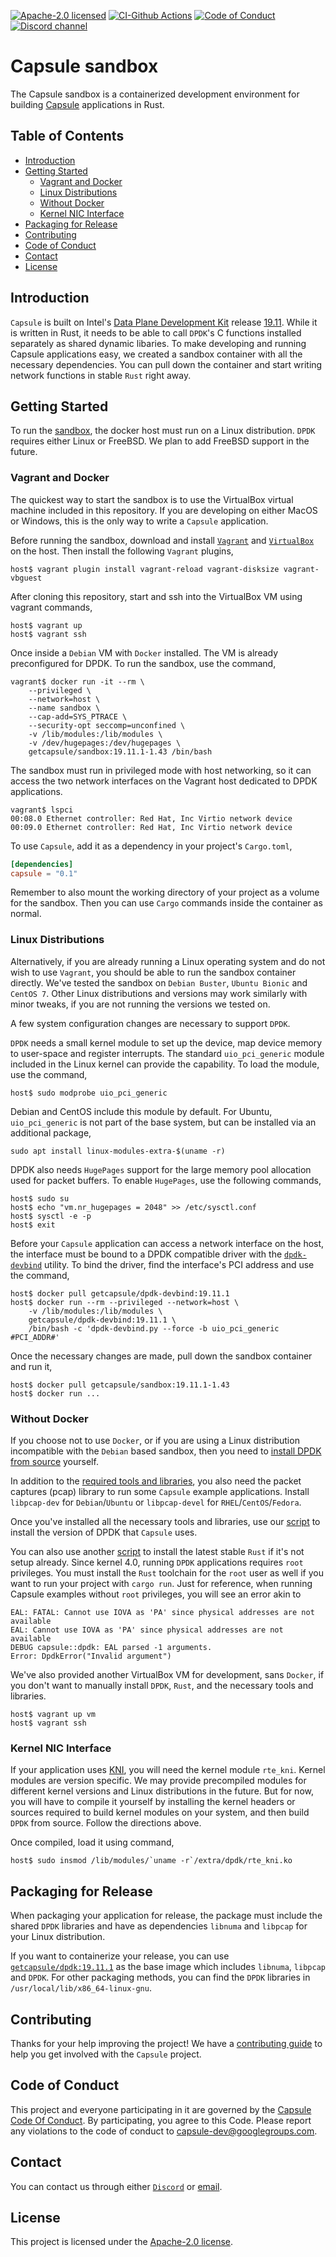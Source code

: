 [![Apache-2.0 licensed][apache-badge]][apache-url]
[![CI-Github Actions][gh-actions-badge]][gh-actions-url]
[![Code of Conduct][code-of-conduct-badge]][code-of-conduct-url]
[![Discord channel][discord-badge]][discord-url]

[apache-badge]: https://img.shields.io/github/license/capsule-rs/sandbox
[apache-url]: LICENSE
[gh-actions-badge]: https://github.com/capsule-rs/sandbox/workflows/build/badge.svg
[gh-actions-url]: https://github.com/capsule-rs/sandbox/actions
[code-of-conduct-badge]: https://img.shields.io/badge/%E2%9D%A4-code%20of%20conduct-ff69b4
[code-of-conduct-url]: CODE_OF_CONDUCT.md
[discord-badge]: https://img.shields.io/discord/690406128567320597.svg?logo=discord
[discord-url]: https://discord.gg/qZ9G99y

# Capsule sandbox

The Capsule sandbox is a containerized development environment for building [Capsule](https://github.com/capsule-rs/capsule) applications in Rust.

## Table of Contents

* [Introduction](#introduction)
* [Getting Started](#getting-started)
  * [Vagrant and Docker](#vagrant-and-docker)
  * [Linux Distributions](#linux-distributions)
  * [Without Docker](#without-docker)
  * [Kernel NIC Interface](#kernel-nic-interface)
* [Packaging for Release](#packaging-for-release)
* [Contributing](#contributing)
* [Code of Conduct](#code-of-conduct)
* [Contact](#contact)
* [License](#license)

## Introduction

`Capsule` is built on Intel's [Data Plane Development Kit](https://www.dpdk.org/) release [19.11](https://doc.dpdk.org/guides-19.11/rel_notes/release_19_11.html). While it is written in Rust, it needs to be able to call `DPDK`'s C functions installed separately as shared dynamic libaries. To make developing and running Capsule applications easy, we created a sandbox container with all the necessary dependencies. You can pull down the container and start writing network functions in stable `Rust` right away.

## Getting Started

To run the [sandbox](https://hub.docker.com/repository/docker/getcapsule/sandbox), the docker host must run on a Linux distribution. `DPDK` requires either Linux or FreeBSD. We plan to add FreeBSD support in the future.

### Vagrant and Docker

The quickest way to start the sandbox is to use the VirtualBox virtual machine included in this repository. If you are developing on either MacOS or Windows, this is the only way to write a `Capsule` application.

Before running the sandbox, download and install [`Vagrant`](https://www.vagrantup.com/) and [`VirtualBox`](https://www.virtualbox.org/) on the host. Then install the following `Vagrant` plugins,

```
host$ vagrant plugin install vagrant-reload vagrant-disksize vagrant-vbguest
```

After cloning this repository, start and ssh into the VirtualBox VM using vagrant commands,

```
host$ vagrant up
host$ vagrant ssh
```

Once inside a `Debian` VM with `Docker` installed. The VM is already preconfigured for DPDK. To run the sandbox, use the command,

```
vagrant$ docker run -it --rm \
    --privileged \
    --network=host \
    --name sandbox \
    --cap-add=SYS_PTRACE \
    --security-opt seccomp=unconfined \
    -v /lib/modules:/lib/modules \
    -v /dev/hugepages:/dev/hugepages \
    getcapsule/sandbox:19.11.1-1.43 /bin/bash
```

The sandbox must run in privileged mode with host networking, so it can access the two network interfaces on the Vagrant host dedicated to DPDK applications.

```
vagrant$ lspci
00:08.0 Ethernet controller: Red Hat, Inc Virtio network device
00:09.0 Ethernet controller: Red Hat, Inc Virtio network device
```

To use `Capsule`, add it as a dependency in your project's `Cargo.toml`,

```toml
[dependencies]
capsule = "0.1"
```

Remember to also mount the working directory of your project as a volume for the sandbox. Then you can use `Cargo` commands inside the container as normal.

### Linux Distributions

Alternatively, if you are already running a Linux operating system and do not wish to use `Vagrant`, you should be able to run the sandbox container directly. We've tested the sandbox on `Debian Buster`, `Ubuntu Bionic` and `CentOS 7`. Other Linux distributions and versions may work similarly with minor tweaks, if you are not running the versions we tested on.

A few system configuration changes are necessary to support `DPDK`.

`DPDK` needs a small kernel module to set up the device, map device memory to user-space and register interrupts. The standard `uio_pci_generic` module included in the Linux kernel can provide the capability. To load the module, use the command,

```
host$ sudo modprobe uio_pci_generic
```

Debian and CentOS include this module by default. For Ubuntu, `uio_pci_generic` is not part of the base system, but can be installed via an additional package,

```
sudo apt install linux-modules-extra-$(uname -r)
```

DPDK also needs `HugePages` support for the large memory pool allocation used for packet buffers. To enable `HugePages`, use the following commands,

```
host$ sudo su
host$ echo "vm.nr_hugepages = 2048" >> /etc/sysctl.conf
host$ sysctl -e -p
host$ exit
```

Before your `Capsule` application can access a network interface on the host, the interface must be bound to a DPDK compatible driver with the [`dpdk-devbind`](https://doc.dpdk.org/guides/tools/devbind.html) utility. To bind the driver, find the interface's PCI address and use the command,

```
host$ docker pull getcapsule/dpdk-devbind:19.11.1
host$ docker run --rm --privileged --network=host \
    -v /lib/modules:/lib/modules \
    getcapsule/dpdk-devbind:19.11.1 \
    /bin/bash -c 'dpdk-devbind.py --force -b uio_pci_generic #PCI_ADDR#'
```

Once the necessary changes are made, pull down the sandbox container and run it,

```
host$ docker pull getcapsule/sandbox:19.11.1-1.43
host$ docker run ...
```

### Without Docker

If you choose not to use `Docker`, or if you are using a Linux distribution incompatible with the `Debian` based sandbox, then you need to [install DPDK from source](https://doc.dpdk.org/guides/linux_gsg/build_dpdk.html) yourself.

In addition to the [required tools and libraries](https://doc.dpdk.org/guides/linux_gsg/sys_reqs.html#compilation-of-the-dpdk), you also need the packet captures (pcap) library to run some `Capsule` example applications. Install `libpcap-dev` for `Debian`/`Ubuntu` or `libpcap-devel` for `RHEL`/`CentOS`/`Fedora`.

Once you've installed all the necessary tools and libraries, use our [script](scripts/dpdk.sh) to install the version of DPDK that `Capsule` uses.

You can also use another [script](scripts/rustup.sh) to install the latest stable `Rust` if it's not setup already. Since kernel 4.0, running `DPDK` applications requires `root` privileges. You must install the `Rust` toolchain for the `root` user as well if you want to run your project with `cargo run`. Just for reference, when running Capsule examples without `root` privileges, you will see an error akin to

```shell
EAL: FATAL: Cannot use IOVA as 'PA' since physical addresses are not available
EAL: Cannot use IOVA as 'PA' since physical addresses are not available
DEBUG capsule::dpdk: EAL parsed -1 arguments.
Error: DpdkError("Invalid argument")
```

We've also provided another VirtualBox VM for development, sans `Docker`, if you don't want to manually install `DPDK`, `Rust`, and the necessary tools and libraries.

```
host$ vagrant up vm
host$ vagrant ssh
```

### Kernel NIC Interface

If your application uses [KNI](https://doc.dpdk.org/guides/prog_guide/kernel_nic_interface.html), you will need the kernel module `rte_kni`. Kernel modules are version specific. We may provide precompiled modules for different kernel versions and Linux distributions in the future. But for now, you will have to compile it yourself by installing the kernel headers or sources required to build kernel modules on your system, and then build `DPDK` from source. Follow the directions above.

Once compiled, load it using command,

```
host$ sudo insmod /lib/modules/`uname -r`/extra/dpdk/rte_kni.ko
```

## Packaging for Release

When packaging your application for release, the package must include the shared `DPDK` libraries and have as dependencies `libnuma` and `libpcap` for your Linux distribution.

If you want to containerize your release, you can use [`getcapsule/dpdk:19.11.1`](https://hub.docker.com/repository/docker/getcapsule/dpdk) as the base image which includes `libnuma`, `libpcap` and `DPDK`. For other packaging methods, you can find the `DPDK` libraries in `/usr/local/lib/x86_64-linux-gnu`.

## Contributing

Thanks for your help improving the project! We have a [contributing guide](https://github.com/capsule-rs/capsule/blob/master/CONTRIBUTING.md) to help you get involved with the `Capsule` project.

## Code of Conduct

This project and everyone participating in it are governed by the [Capsule Code Of Conduct](CODE_OF_CONDUCT.md). By participating, you agree to this Code. Please report any violations to the code of conduct to capsule-dev@googlegroups.com.

## Contact

You can contact us through either [`Discord`](https://discord.gg/sVN47RU) or [email](capsule-dev@googlegroups.com).

## License

This project is licensed under the [Apache-2.0 license](LICENSE).
